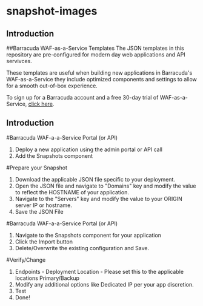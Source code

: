 # snapshot-images

## Introduction
##Barracuda WAF-as-a-Service Templates
The JSON templates in this repository are pre-configured for modern day web applications and API servivces. 

These templates are useful when building new applications in Barracuda's WAF-as-a-Service they include optimized components and settings to allow for a smooth out-of-box experience. 

To sign up for a Barracuda account and a free 30-day trial of WAF-as-a-Service, [click here](https://waas.barracudanetworks.com/).

## Introduction
#Barracuda WAF-a-a-Service Portal (or API)
1. Deploy a new application using the admin portal or API call
2. Add the Snapshots component

#Prepare your Snapshot
1. Download the applicable JSON file specific to your deployment.
2. Open the JSON file and navigate to "Domains" key and modify the value to reflect the HOSTNAME of your application.
3. Navigate to the "Servers" key and modify the value to your ORIGIN server IP or hostname.
4. Save the JSON File

#Barracuda WAF-a-a-Service Portal (or API)
1. Navigate to the Snapshots component for your application
2. Click the Import button
3. Delete/Overwrite the existing configuration and Save.

#Verify/Change
1. Endpoints - Deployment Location - Please set this to the applicable locations Primary/Backup
2. Modify any additional options like Dedicated IP per your app discretion.
3. Test
4. Done!
